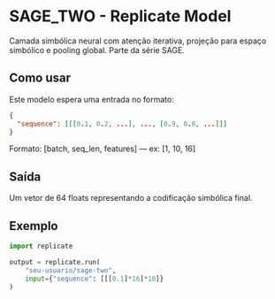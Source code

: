 # SAGE_TWO - Replicate Model

Camada simbólica neural com atenção iterativa, projeção para espaço simbólico e pooling global. Parte da série SAGE.

## Como usar

Este modelo espera uma entrada no formato:

```json
{
  "sequence": [[[0.1, 0.2, ...], ..., [0.9, 0.8, ...]]]
}
```

Formato: [batch, seq_len, features] — ex: [1, 10, 16]

## Saída

Um vetor de 64 floats representando a codificação simbólica final.

## Exemplo

```python
import replicate

output = replicate.run(
    "seu-usuario/sage-two",
    input={"sequence": [[[0.1]*16]*10]}
)
```
